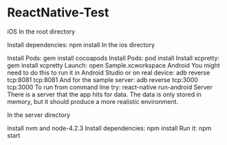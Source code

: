 # ReactNative-Test

iOS
In the root directory

Install dependencies: npm install
In the ios directory

Install Pods: gem install cocoapods
Install Pods: pod install
Install xcpretty: gem install xcpretty
Launch: open Sample.xcworkspace
Android
You might need to do this to run it in Android Studio or on real device: adb reverse tcp:8081 tcp:8081
And for the sample server: adb reverse tcp:3000 tcp:3000
To run from command line try: react-native run-android
Server
There is a server that the app hits for data. The data is only stored in memory, but it should produce a more realistic environment.

In the server directory

Install nvm and node-4.2.3
Install dependencies: npm install
Run it: npm start
